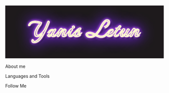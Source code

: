 [![Header](https://github.com/Allseeingeye99/Allseeingeye99/blob/main/assets/download.gif)](https://textdrom.com/gif-neon/gif-neon-animation-text.html)

About me

Languages and Tools

Follow Me
